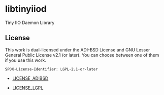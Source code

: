 # libtinyiiod

Tiny IIO Daemon Library

## License

This work is dual-licensed under the ADI-BSD License and GNU Lesser General Public License v2.1 (or later).
You can choose between one of them if you use this work.

`SPDX-License-Identifier: LGPL-2.1-or-later`

 * [LICENSE_ADIBSD](../master/LICENSE_ADIBSD)

 * [LICENSE_LGPL](../master/LICENSE)